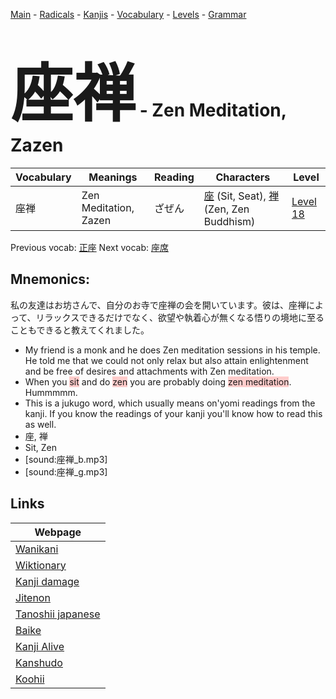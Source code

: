 <style> bigfont {font-size: 100px}</style>
[Main](../README.md) -
[Radicals](../radicals.md) -
[Kanjis](../kanjis.md) -
[Vocabulary](../vocabulary.md) -
[Levels](../levels.md) -
[Grammar](../grammar.md)
# <bigfont> 座禅</bigfont> - Zen Meditation, Zazen 

| Vocabulary | Meanings | Reading | Characters | Level |
| --- | --- | --- | --- | --- |
| 座禅 | Zen Meditation, Zazen | ざぜん |  [座](../kanjis/座.md) (Sit, Seat), [禅](../kanjis/禅.md) (Zen, Zen Buddhism) | [Level 18](../levels/wk_level18.md) |

Previous vocab: [正座](正座.md) Next vocab: [座席](座席.md) 

## Mnemonics:
私の友達はお坊さんで、自分のお寺で座禅の会を開いています。彼は、座禅によって、リラックスできるだけでなく、欲望や執着心が無くなる悟りの境地に至ることもできると教えてくれました。
* My friend is a monk and he does Zen meditation sessions in his temple. He told me that we could not only relax but also attain enlightenment and be free of desires and attachments with Zen meditation.
* When you <span style="background-color:#ffcccb"> sit</span> and do <span style="background-color:#ffcccb"> zen</span> you are probably doing <span style="background-color:#ffcccb"> zen meditation</span>. Hummmmm.
* This is a jukugo word, which usually means on'yomi readings from the kanji. If you know the readings of your kanji you'll know how to read this as well.
* 座, 禅
* Sit, Zen
* [sound:座禅_b.mp3]
* [sound:座禅_g.mp3]


## Links 

| Webpage |
| --- |
| [Wanikani          ](https://www.wanikani.com/kanji/座禅) |
| [Wiktionary        ](https://en.wiktionary.org/wiki/座禅) |
| [Kanji damage      ](http://www.kanjidamage.com/kanji/search?utf8=✓&q=座禅) |
| [Jitenon           ](https://jitenon.com/kanji/座禅) |
| [Tanoshii japanese ](https://www.tanoshiijapanese.com/dictionary/kanji.cfm?k=座禅) |
| [Baike             ](https://baike.baidu.com/item/座禅) |
| [Kanji Alive       ](https://app.kanjialive.com/座禅) |
| [Kanshudo          ](https://www.kanshudo.com/searchmn?q=座禅) |
| [Koohii            ](https://kanji.koohii.com/study/kanji/座禅) |
